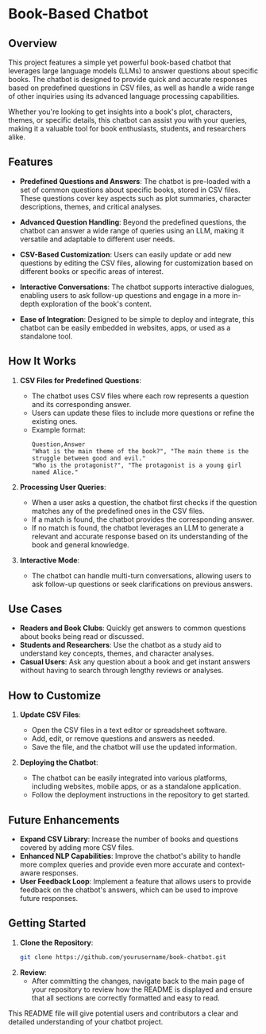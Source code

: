 # Book-Based Chatbot

## Overview

This project features a simple yet powerful book-based chatbot that leverages large language models (LLMs) to answer questions about specific books. The chatbot is designed to provide quick and accurate responses based on predefined questions in CSV files, as well as handle a wide range of other inquiries using its advanced language processing capabilities.

Whether you're looking to get insights into a book's plot, characters, themes, or specific details, this chatbot can assist you with your queries, making it a valuable tool for book enthusiasts, students, and researchers alike.

## Features

- **Predefined Questions and Answers**: The chatbot is pre-loaded with a set of common questions about specific books, stored in CSV files. These questions cover key aspects such as plot summaries, character descriptions, themes, and critical analyses.
  
- **Advanced Question Handling**: Beyond the predefined questions, the chatbot can answer a wide range of queries using an LLM, making it versatile and adaptable to different user needs.
  
- **CSV-Based Customization**: Users can easily update or add new questions by editing the CSV files, allowing for customization based on different books or specific areas of interest.
  
- **Interactive Conversations**: The chatbot supports interactive dialogues, enabling users to ask follow-up questions and engage in a more in-depth exploration of the book's content.
  
- **Ease of Integration**: Designed to be simple to deploy and integrate, this chatbot can be easily embedded in websites, apps, or used as a standalone tool.

## How It Works

1. **CSV Files for Predefined Questions**:
   - The chatbot uses CSV files where each row represents a question and its corresponding answer.
   - Users can update these files to include more questions or refine the existing ones.
   - Example format:
     ```
     Question,Answer
     "What is the main theme of the book?", "The main theme is the struggle between good and evil."
     "Who is the protagonist?", "The protagonist is a young girl named Alice."
     ```

2. **Processing User Queries**:
   - When a user asks a question, the chatbot first checks if the question matches any of the predefined ones in the CSV files.
   - If a match is found, the chatbot provides the corresponding answer.
   - If no match is found, the chatbot leverages an LLM to generate a relevant and accurate response based on its understanding of the book and general knowledge.

3. **Interactive Mode**:
   - The chatbot can handle multi-turn conversations, allowing users to ask follow-up questions or seek clarifications on previous answers.

## Use Cases

- **Readers and Book Clubs**: Quickly get answers to common questions about books being read or discussed.
- **Students and Researchers**: Use the chatbot as a study aid to understand key concepts, themes, and character analyses.
- **Casual Users**: Ask any question about a book and get instant answers without having to search through lengthy reviews or analyses.

## How to Customize

1. **Update CSV Files**:
   - Open the CSV files in a text editor or spreadsheet software.
   - Add, edit, or remove questions and answers as needed.
   - Save the file, and the chatbot will use the updated information.

2. **Deploying the Chatbot**:
   - The chatbot can be easily integrated into various platforms, including websites, mobile apps, or as a standalone application.
   - Follow the deployment instructions in the repository to get started.

## Future Enhancements

- **Expand CSV Library**: Increase the number of books and questions covered by adding more CSV files.
- **Enhanced NLP Capabilities**: Improve the chatbot's ability to handle more complex queries and provide even more accurate and context-aware responses.
- **User Feedback Loop**: Implement a feature that allows users to provide feedback on the chatbot's answers, which can be used to improve future responses.

## Getting Started

1. **Clone the Repository**: 
   ```bash
   git clone https://github.com/yourusername/book-chatbot.git

   
5. **Review**:
   - After committing the changes, navigate back to the main page of your repository to review how the README is displayed and ensure that all sections are correctly formatted and easy to read.

This README file will give potential users and contributors a clear and detailed understanding of your chatbot project.

